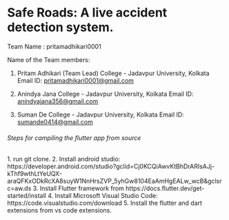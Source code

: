 # Safe Roads: A live accident detection system.

Team Name :  pritamadhikari0001

Name of the Team members:
1. Pritam Adhikari (Team Lead) 
College - Jadavpur University, Kolkata
Email ID: pritamadhikari0001@gmail.com

2. Anindya Jana
College - Jadavpur University, Kolkata
Email ID: anindyajana356@gmail.com

3. Suman De
College - Jadavpur University, Kolkata
Email ID: sumande0414@gmail.com

<h6>Steps for campiling the flutter app from source</h6>
1. run git clone.
2. Install android studio: https://developer.android.com/studio?gclid=Cj0KCQiAwvKtBhDrARIsAJj-kThf9wthLtYeUQX-araQFKxODkRcXA8suyW1NnHrsZVP_5yhGw8104EaAmHgEALw_wcB&gclsrc=aw.ds
3. Install Flutter framework from https://docs.flutter.dev/get-started/install
4. Install Microsoft Visual Studio Code: https://code.visualstudio.com/download
5. Install the flutter and dart extensions from vs code extensions.
